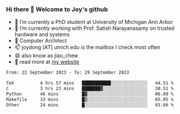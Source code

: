 ### Hi there 👋 Welcome to Joy's github

- 🔭 I’m currently a PhD student at University of Michigan Ann Arbor
- 🌱 I’m currently working with Prof. Satish Narayanasamy on trusted hardware and systems
- 👯 Computer Architect
- 📫 joydong [AT] umich.edu is the mailbox I check most often
- 😄 also know as jiao_chew
- 💬 read more at [my website](https://joydddd.github.io/)
<!--START_SECTION:waka-->

```txt
From: 22 September 2023 - To: 29 September 2023

TeX          4 hrs 57 mins   ███████████░░░░░░░░░░░░░░   44.51 %
C            3 hrs 23 mins   ███████▓░░░░░░░░░░░░░░░░░   30.51 %
Python       46 mins         █▓░░░░░░░░░░░░░░░░░░░░░░░   06.89 %
Makefile     33 mins         █▒░░░░░░░░░░░░░░░░░░░░░░░   05.05 %
Other        24 mins         █░░░░░░░░░░░░░░░░░░░░░░░░   03.66 %
```

<!--END_SECTION:waka-->

